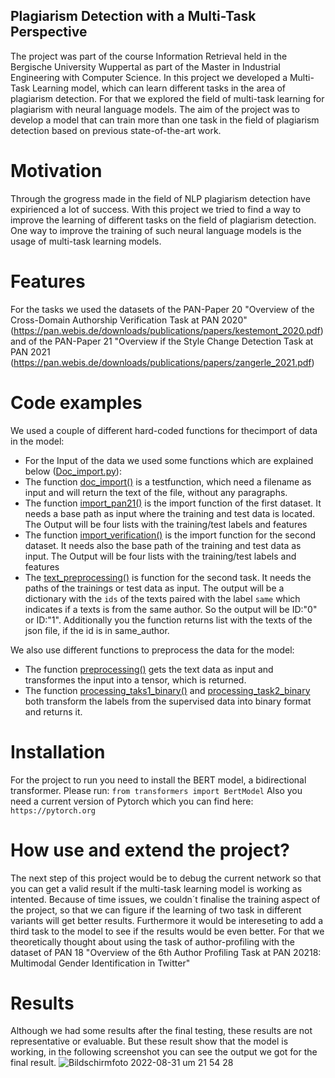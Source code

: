 ## Plagiarism Detection with a Multi-Task Perspective

The project was part of the course Information Retrieval held in the Bergische University Wuppertal as part of the Master in Industrial Engineering with Computer Science. 
In this project we developed a Multi-Task Learning model, which can learn different tasks in the area of plagiarism detection. For that we explored the field of multi-task learning for plagiarism with neural language models. The aim of the project was to develop a model that can train more than one task in the field of plagiarism detection based on previous state-of-the-art work.

# Motivation

Through the grogress made in the field of NLP plagiarism detection have expirienced a lot of success. With this project we tried to find a way to improve the learning of different tasks on the field of plagiarism detection. One way to improve the training of such neural language models is the usage of multi-task learning models.

# Features

For the tasks we used the datasets of the PAN-Paper 20 "Overview of the Cross-Domain Authorship Verification Task at PAN 2020" (https://pan.webis.de/downloads/publications/papers/kestemont_2020.pdf) and of the PAN-Paper 21 "Overview if the Style Change Detection Task at PAN 2021 (https://pan.webis.de/downloads/publications/papers/zangerle_2021.pdf) 


# Code examples

We used a couple of different hard-coded functions for thecimport of data in the model:
- For the Input of the data we used some functions which are explained below ([Doc_import.py](https://github.com/JPOonGIT/Plagiarism_Detection/blob/2850e77301d446fc47a4a51945addd032afcd873/Doc_import.py)):
- The function [doc_import()](https://github.com/JPOonGIT/Plagiarism_Detection/blob/2850e77301d446fc47a4a51945addd032afcd873/Doc_import.py#L1) is a testfunction, which need a filename as input and will return the text of the file, without any paragraphs.
- The function [import_pan21()](https://github.com/JPOonGIT/Plagiarism_Detection/blob/27c7b38f5da789420e1fb8f258329d002dfa97cd/Doc_import.py#L11) is the import function of the first dataset. It needs a base path as input where the training and test data is located. The Output will be four lists with the training/test labels and features
- The function [import_verification()](https://github.com/JPOonGIT/Plagiarism_Detection/blob/27c7b38f5da789420e1fb8f258329d002dfa97cd/Doc_import.py#L56)  is the import function for the second dataset. It needs also the base path of the training and test data as input. The Output will be four lists with the training/test labels and features
- The [text_preprocessing()](https://github.com/JPOonGIT/Plagiarism_Detection/blob/27c7b38f5da789420e1fb8f258329d002dfa97cd/Doc_import.py#L102) is function for the second task. It needs the paths of the trainings or test data as input. The output will be a dictionary with the `ids` of the texts paired with the label `same` which indicates if a texts is from the same author. So the output will be ID:"0" or ID:"1". Additionally you the function returns list with the texts of the json file, if the id is in same_author.

We also use different functions to preprocess the data for the model:
- The function [preprocessing()](https://github.com/JPOonGIT/Plagiarism_Detection/blob/4f4ff1b7887a15bfd4ae559c8cf66a9576c72240/Data_Preprocessing.py#L1) gets the text data as input and transformes the input into a tensor, which is returned.
- The function [processing_taks1_binary()](https://github.com/JPOonGIT/Plagiarism_Detection/blob/4f4ff1b7887a15bfd4ae559c8cf66a9576c72240/Data_Preprocessing.py#L10) and [processing_task2_binary](https://github.com/JPOonGIT/Plagiarism_Detection/blob/fce24231be0bf3f680de1a662c06c81de2e46998/Data_Preprocessing.py#L27) both transform the labels from the supervised data into binary format and returns it.



# Installation

For the project to run you need to install the BERT model, a bidirectional transformer. 
Please run: `from transformers import BertModel`
Also you need a current version of Pytorch which you can find here:
`https://pytorch.org`


# How use and extend the project? 

The next step of this project would be to debug the current network so that you can get a valid result if the multi-task learning model is working as intented. Because of time issues, we couldn´t finalise the training aspect of the project, so that we can figure if the learning of two task in different variants will get better results.
Furthermore it would be intereseting to add a third task to the model to see if the results would be even better. For that we theoretically thought about using the task of author-profiling with the dataset of PAN 18 "Overview of the 6th Author Profiling Task at PAN 20218: Multimodal Gender Identification in Twitter"

# Results

Although we had some results after the final testing, these results are not representative or evaluable. But these result show that the model is working, in the following screenshot you can see the output we got for the final result.
![Bildschirmfoto 2022-08-31 um 21 54 28](https://user-images.githubusercontent.com/86957713/187770121-6347707b-61d3-4ca5-932d-2b7ccfe1e614.png)
